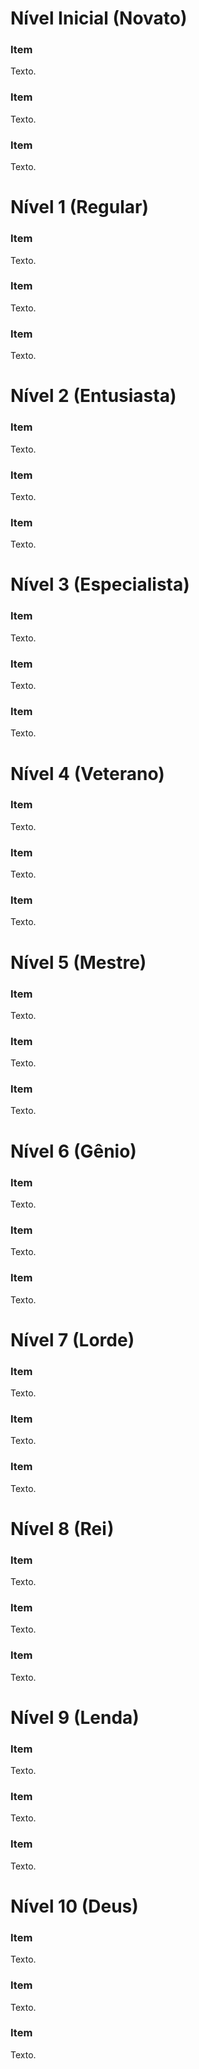 # Nível Inicial (Novato)

### Item

Texto.

### Item

Texto.

### Item

Texto.

# Nível 1 (Regular)

### Item

Texto.

### Item

Texto.

### Item

Texto.

# Nível 2 (Entusiasta)

### Item

Texto.

### Item

Texto.

### Item

Texto.

# Nível 3 (Especialista)

### Item

Texto.

### Item

Texto.

### Item

Texto.

# Nível 4 (Veterano)

### Item

Texto.

### Item

Texto.

### Item

Texto.

# Nível 5 (Mestre)

### Item

Texto.

### Item

Texto.

### Item

Texto.

# Nível 6 (Gênio)

### Item

Texto.

### Item

Texto.

### Item

Texto.

# Nível 7 (Lorde)

### Item

Texto.

### Item

Texto.

### Item

Texto.

# Nível 8 (Rei)

### Item

Texto.

### Item

Texto.

### Item

Texto.

# Nível 9 (Lenda)

### Item

Texto.

### Item

Texto.

### Item

Texto.

# Nível 10 (Deus)

### Item

Texto.

### Item

Texto.

### Item

Texto.